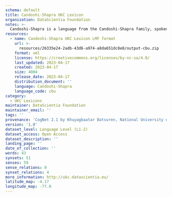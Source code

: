 ```yaml
---
schema: default
title: Candoshi-Shapra UKC Lexicon
organization: DataScientia Foundation
notes: >-
  Candoshi-Shapra is a language from the Candoshi-Shapra family, spoken in South America. The UKC Lexicon of Candoshi-Shapra is represented as a lexico-semantic network. It consists of words, word senses, synsets, as well as sense-level and synset-level relationships.
resources:
  - name: Candoshi-Shapra UKC Lexicon LMF format
    url: >-
      resources/26335e24-2adb-43d6-a974-a8da651dc8e8/output-cbu.zip
    format: xml
    license: https://creativecommons.org/licenses/by-nc-sa/4.0/
    last_updated: 2023-04-17
    created: 2023-04-17
    size: 4004
    release_date: 2023-04-17
    distribution_document: ''
    language: Candoshi-Shapra
    language_code: cbu
category:
  - UKC Lexicons
maintainer: DataScientia Foundation
maintainer_email: ''
tags: ''
provenance: 'CogNet 2.1 by Khuyagbaatar Batsuren, National University of Mongolia (http://cognet.ukc.disi.unitn.it); Native Languages of the Americas 2021.11. by Laura Redish and Orrin Lewis (http://www.native-languages.org); Princeton WordNet 2.1 by Princeton University (https://wordnet.princeton.edu)'
version: '1.0'
dataset_level: Language Level (L1-2)
dataset_access: Open Access
dataset_description: ''
landing_page: ''
date_of_collection: ''
words: 43
synsets: 51
senses: 59
sense_relations: 0
synset_relations: 4
more_information: http://ukc.datascientia.eu/
latitude_map: -4.17
longitude_map: -77.0
---
```

